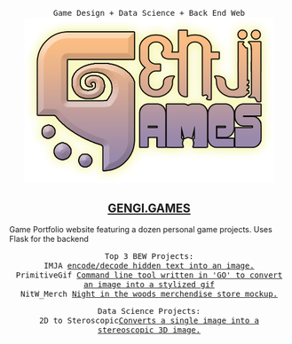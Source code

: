 <p align="center">  
  <samp>   
    Game Design + Data Science + Back End Web<br>
    <img src="https://github.com/Genji-MS/Genji-MS.github.io/blob/main/GenjiGames.png" width="450">
    <h2 align="center" style="color: #fc6203">
      <a rel="nofollow noopener noreferrer" target="_blank" href="https://genji.games">GENGI.GAMES</a>
    </h2>
    Game Portfolio website featuring a dozen personal game projects. Uses Flask for the backend<br>
  </samp>
</p>

<p align="center">
  <samp>
    Top 3 BEW Projects: <br>
    IMJA <a href="https://github.com/Genji-MS/imja">encode/decode hidden text into an image.</a><br>
    PrimitiveGif <a href="https://github.com/Genji-MS/PrimitiveGif">Command line tool written in 'GO' to convert an image into a stylized gif</a><br>
    NitW_Merch <a href="https://github.com/Genji-MS/NitW_Merch">Night in the woods merchendise store mockup.</a><br>
  </samp>
</p>

<p align="center">
  <samp>
    Data Science Projects: <br>
    2D to Steroscopic<a href="https://github.com/Genji-MS/2D-to-Stereoscopic">Converts a single image into a stereoscopic 3D image.</a><br>
  </samp>
</p>
